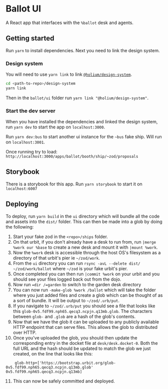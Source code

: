 # Ballot UI

A React app that interfaces with the `%ballot` desk and agents.

## Getting started

Run `yarn` to install dependencies. Next you need to link the design system.

### Design system

You will need to use `yarn link` to link [`@holium/design-system`](https://github.com/holium/design-system).

```zsh
cd <path-to-repo>/design-system
yarn link
```

Then in the `ballot/ui` folder run `yarn link "@holium/design-system"`.

### Start the dev server

When you have installed the dependencies and linked the design system, run `yarn dev` to start the app on `localhost:3000`.

Run `yarn dev:bus` to start another ui instance for the `~bus` fake ship. Will run on `localhost:3001`.

Once running try to load: `http://localhost:3000/apps/ballot/booth/ship/~zod/proposals`

## Storybook

There is a storybook for this app. Run `yarn storybook` to start it on `localhost:6007`

## Deploying

To deploy, run `yarn build` in the `ui` directory which will bundle all the code and assets into the `dist/` folder. This can then be made into a glob by doing the following:

1. Start your fake zod in the `<repo>/ships` folder.
2. On that urbit, if you don't already have a desk to run from, run `|merge %work our %base` to create a new desk and mount it with `|mount %work`.
3. Now the `%work` desk is accessible through the host OS's filesystem as a directory of that urbit's pier ie `~/zod/work`.
4. From the `ui` directory you can run `rsync -avL --delete dist/ ~/zod/work/ballot` where `~/zod` is your fake urbit's pier.
5. Once completed you can then run `|commit %work` on your urbit and you should see your files logged back out from the dojo.
6. Now run `=dir /=garden` to switch to the garden desk directory
7. You can now run `-make-glob %work /ballot` which will take the folder where you just added files and create a glob which can be thought of as a sort of bundle. It will be output to `~/zod/.urb/put`.
8. If you navigate to `~/zod/.urb/put` you should see a file that looks like this `glob-0v5.fdf99.nph65.qecq3.ncpjn.q13mb.glob`. The characters between `glob-` and `.glob` are a hash of the glob's contents.
9. Now that we have the glob it can be uploaded to any publicly available HTTP endpoint that can serve files. This allows the glob to distributed over HTTP.
10. Once you've uploaded the glob, you should then update the corresponding entry in the docket file at `desk/desk.docket-0`. Both the full URL and the hash should be updated to match the glob we just created, on the line that looks like this:

```hoon
    glob-http+['https://bootstrap.urbit.org/glob-0v5.fdf99.nph65.qecq3.ncpjn.q13mb.glob' 0v5.fdf99.nph65.qecq3.ncpjn.q13mb]
```

11. This can now be safely committed and deployed.
